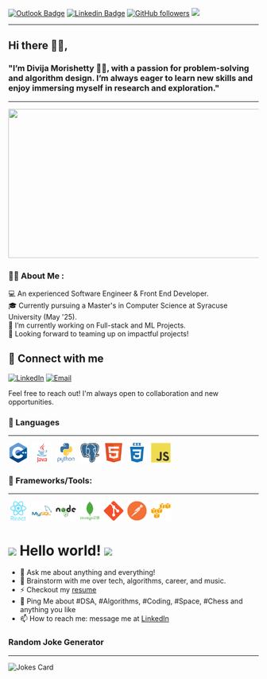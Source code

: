 
[![Outlook Badge](https://img.shields.io/badge/-dmorishe@syr.edu-0078D4?style=flat-square&logo=MicrosoftOutlook&logoColor=white&link=mailto:dmorishe@syr.edu)](mailto:dmorishe@syr.edu)
[![Linkedin Badge](https://img.shields.io/badge/-divija-blue?style=flat-square&logo=Linkedin&logoColor=white&link=https://www.linkedin.com/in/divija-morishetty/)](https://www.linkedin.com/in/divija-morishetty/)
[![GitHub followers](https://img.shields.io/github/followers/divija8?label=Follow&style=social)](https://github.com/divija8/?tab=follow)
![](https://komarev.com/ghpvc/?username=divija8&color=24292E&style=flat-square&label=Profile+visitors)

---
## Hi there 👋👋,

### "I’m  Divija Morishetty 👨‍💻, with a passion for problem-solving and algorithm design. I’m always eager to learn new skills and enjoy immersing myself in research and exploration."
-------

<div align="center">
  <img src="https://media.giphy.com/media/dWesBcTLavkZuG35MI/giphy.gif" width="600" height="300"/>
</div>

### :woman_technologist: About Me :

💻 An experienced Software Engineer & Front End Developer.<br>
🎓 Currently pursuing a Master's in Computer Science at Syracuse University (May '25).<br>
🔭 I’m currently working on Full-stack and ML Projects.<br>
🤝 Looking forward to teaming up on impactful projects!



## 💬 Connect with me

[![LinkedIn](https://img.shields.io/badge/LinkedIn-blue?style=flat&logo=linkedin&logoColor=white)](https://www.linkedin.com/in/divija-morishetty/)
[![Email](https://img.shields.io/badge/Email-red?style=flat&logo=gmail&logoColor=white)](mailto:divijamorishetty89@gmail.com)

Feel free to reach out! I'm always open to collaboration and new opportunities.

### 🔨 Languages
---
<div>
  <img src="https://github.com/devicons/devicon/blob/master/icons/cplusplus/cplusplus-original.svg" title="C++" alt="C++" width="40" height="40"/>&nbsp;
  <img src="https://github.com/devicons/devicon/blob/master/icons/java/java-original-wordmark.svg" title="Java" alt="Java" width="40" height="40"/>&nbsp;
  <img src="https://github.com/devicons/devicon/blob/master/icons/python/python-original-wordmark.svg" title="Python" alt="Python" width="40" height="40"/>&nbsp;
  <img src="https://github.com/devicons/devicon/blob/master/icons/postgresql/postgresql-original.svg" title="SQL" alt="SQL" width="40" height="40"/>&nbsp;
  <img src="https://github.com/devicons/devicon/blob/master/icons/html5/html5-original.svg" title="HTML5" alt="HTML" width="40" height="40"/>&nbsp;
  <img src="https://github.com/devicons/devicon/blob/master/icons/css3/css3-plain-wordmark.svg"  title="CSS3" alt="CSS" width="40" height="40"/>&nbsp;
  <img src="https://github.com/devicons/devicon/blob/master/icons/javascript/javascript-original.svg" title="JavaScript" alt="JavaScript" width="40" height="40"/>&nbsp;
</div>

### 🔨 Frameworks/Tools:
---

<img src="https://github.com/devicons/devicon/blob/master/icons/react/react-original-wordmark.svg" title="React" alt="React" width="40" height="40"/>&nbsp;
<img src="https://github.com/devicons/devicon/blob/master/icons/mysql/mysql-original-wordmark.svg" title="MySQL" alt="MySQL" width="40" height="40"/>&nbsp;
<img src="https://github.com/devicons/devicon/blob/master/icons/nodejs/nodejs-original-wordmark.svg" title="NodeJS" alt="NodeJS" width="40" height="40"/>&nbsp;
<img src="https://github.com/devicons/devicon/blob/master/icons/mongodb/mongodb-plain-wordmark.svg" title="MONGODB" alt="MONGODB" width="40" height="40"/>&nbsp;
<img src="https://github.com/devicons/devicon/blob/master/icons/git/git-original.svg" title="Git" alt="Git" width="40" height="40"/>&nbsp;
<img src="https://github.com/devicons/devicon/blob/master/icons/postman/postman-original.svg" title="Postman" alt="Postman" width="40" height="40"/>&nbsp;
<img src="https://github.com/devicons/devicon/blob/v2.15.1/icons/amazonwebservices/amazonwebservices-original.svg" title="AWS" alt="AWS" width="40" height="40"/>&nbsp;


# <img src="https://raw.githubusercontent.com/TheDudeThatCode/TheDudeThatCode/master/Assets/Hi.gif" width="29px"> Hello world!&nbsp;<img src="https://raw.githubusercontent.com/TheDudeThatCode/TheDudeThatCode/master/Assets/Earth.gif" width="24px">

- 💬 Ask me about anything and everything!
- 📄  Brainstorm with me over tech, algorithms, career, and music.
- ⚡  Checkout my [resume](https://drive.google.com/file/d/17Ewnfc-_LgeQecj-aJRHH9JakFUDptt4/view?usp=sharing)
- 💬 Ping Me about #DSA, #Algorithms, #Coding, #Space, #Chess and anything you like
- 📫 How to reach me: message me at [LinkedIn](https://www.linkedin.com/in/divija-morishetty/)



### Random Joke Generator
---
![Jokes Card](https://readme-jokes.vercel.app/api)

<!--
**saikeerthan-14/saikeerthan-14** is a ✨ _special_ ✨ repository because its `README.md` (this file) appears on your GitHub profile.

Here are some ideas to get you started:

- 🔭 I’m currently working on ...
- 🌱 I’m currently learning ...
- 👯 I’m looking to collaborate on ...
- 🤔 I’m looking for help with ...
- 💬 Ask me about ...
- 📫 How to reach me: ...
- 😄 Pronouns: ...
- ⚡ Fun fact: ...

 -->
